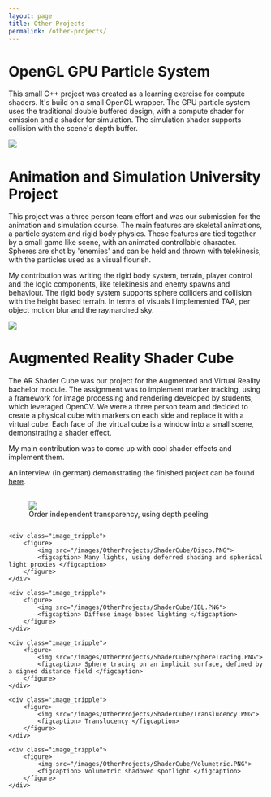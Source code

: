 ```yaml
---
layout: page
title: Other Projects
permalink: /other-projects/
---
```


# OpenGL GPU Particle System

This small C++ project was created as a learning exercise for compute shaders. 
It's build on a small OpenGL wrapper. The GPU particle system uses the traditional 
double buffered design, with a compute shader for emission and a shader for simulation. 
The simulation shader supports collision with the scene's depth buffer.

<img src="/images/OtherProjects/GPUparticles.gif">

# Animation and Simulation University Project

This project was a three person team effort and was our submission for the animation and simulation course. 
The main features are skeletal animations, a particle system and rigid body physics.
These features are tied together by a small game like scene, with an animated controllable character.
Spheres are shot by 'enemies' and can be held and thrown with telekinesis, with the particles used as a visual flourish.  

My contribution was writing the rigid body system, terrain, player control and the logic components, like telekinesis and enemy spawns and behaviour.
The rigid body system supports sphere colliders and collision with the height based terrain.
In terms of visuals I implemented TAA, per object motion blur and the raymarched sky.

<img src="/images/OtherProjects/AnSim.gif">

# Augmented Reality Shader Cube

The AR Shader Cube was our project for the Augmented and Virtual Reality bachelor module.
The assignment was to implement marker tracking, using a framework for image processing and rendering developed by students, which leveraged OpenCV. 
We were a three person team and decided to create a physical cube with markers on each side and replace it with a virtual cube.
Each face of the virtual cube is a window into a small scene, demonstrating a shader effect. 

My main contribution was to come up with cool shader effects and implement them.

<div>
    An interview (in german) demonstrating the finished project can be found <a href="https://www.youtube.com/watch?v=-4J7I_7gFh0" class="link-visible">here</a>.
</div>
<br/>

<div style="display:flex;flex-wrap:wrap;">
    <div class="image_tripple">
        <figure>
            <img src="/images/OtherProjects/ShaderCube/DepthPeeling.PNG">
            <figcaption> Order independent transparency, using depth peeling </figcaption>
        </figure>
    </div>
    
    <div class="image_tripple">
        <figure>
            <img src="/images/OtherProjects/ShaderCube/Disco.PNG">
            <figcaption> Many lights, using deferred shading and spherical light proxies </figcaption>
        </figure>
    </div>
    
    <div class="image_tripple">
        <figure>
            <img src="/images/OtherProjects/ShaderCube/IBL.PNG">
            <figcaption> Diffuse image based lighting </figcaption>
        </figure>
    </div>

    <div class="image_tripple">
        <figure>
            <img src="/images/OtherProjects/ShaderCube/SphereTracing.PNG">
            <figcaption> Sphere tracing on an implicit surface, defined by a signed distance field </figcaption>
        </figure>
    </div>
    
    <div class="image_tripple">
        <figure>
            <img src="/images/OtherProjects/ShaderCube/Translucency.PNG">
            <figcaption> Translucency </figcaption>
        </figure>
    </div>
    
    <div class="image_tripple">
        <figure>
            <img src="/images/OtherProjects/ShaderCube/Volumetric.PNG">
            <figcaption> Volumetric shadowed spotlight </figcaption>
        </figure>
    </div>
</div>